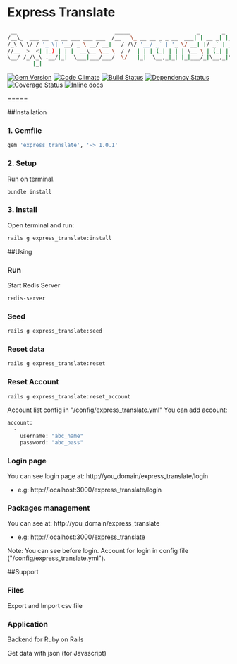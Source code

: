 Express Translate
=====

  ```bash
   __                               _____                     _       _       
  /__\_  ___ __  _ __ ___ ___ ___  /__   \_ __ __ _ _ __  ___| | __ _| |_ ___ 
 /_\ \ \/ / '_ \| '__/ _ \ __/ __|   / /\/ '__/ _` | '_ \/ __| |/ _` | __/ _ \
//__  >  <| |_) | | |  __\__ \__ \  / /  | | | (_| | | | \__ \ | (_| | |_  __/
\__/ /_/\_\ .__/|_|  \___|___/___/  \/   |_|  \__,_|_| |_|___/_|\__,_|\__\___|
          |_|                                                                 
  ``` 

[![Gem Version](https://badge.fury.io/rb/express_translate.svg)](http://badge.fury.io/rb/express_translate)
[![Code Climate](https://codeclimate.com/github/RubifyTechnology/express_translate.png)](https://codeclimate.com/github/RubifyTechnology/express_translate)
[![Build Status](https://travis-ci.org/RubifyTechnology/express_translate.svg?branch=master)](https://travis-ci.org/RubifyTechnology/express_translate)
[![Dependency Status](https://gemnasium.com/RubifyTechnology/express_translate.svg)](https://gemnasium.com/RubifyTechnology/express_translate)
[![Coverage Status](https://coveralls.io/repos/RubifyTechnology/express_translate/badge.png)](https://coveralls.io/r/RubifyTechnology/express_translate)
[![Inline docs](http://inch-ci.org/github/RubifyTechnology/express_translate.png?branch=master)](http://inch-ci.org/github/RubifyTechnology/express_translate)

=====

##Installation
### 1. Gemfile
```bash
gem 'express_translate', '~> 1.0.1'
```
 
### 2. Setup
Run on terminal.
```bash
bundle install
```

### 3. Install
Open terminal and run:

```bash
rails g express_translate:install
 ``` 
  
##Using
### Run
Start Redis Server
```bash
redis-server
```

### Seed
```bash
rails g express_translate:seed
```

### Reset data
```bash
rails g express_translate:reset
```
  
### Reset Account
```bash
rails g express_translate:reset_account
```
Account list config in "/config/express_translate.yml"
You can add account:
```bash
account: 
  - 
    username: "abc_name"
    password: "abc_pass"
```
### Login page
You can see login page at:
  http://you_domain/express_translate/login

  * e.g: http://localhost:3000/express_translate/login
  
### Packages management
You can see at: 
  http://you_domain/express_translate

  * e.g: http://localhost:3000/express_translate
  
Note: You can see before login. Account for login in config file ("/config/express_translate.yml").
  
##Support

### Files
Export and Import csv file

### Application
Backend for Ruby on Rails

Get data with json (for Javascript)

